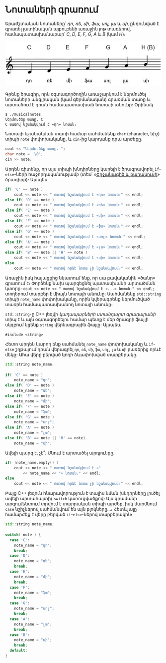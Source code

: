# Նոտաների գրառում

Երաժշտական նոտաները՝ _դո_, _ռե_, _մի_, _ֆա_, _սոլ_, _լա_ և _սի_, ընդունված է գրառել լատինական այբուբենի առաջին յոթ տառերով, համապատասխանաբար՝ _C_, _D_, _E_, _F_, _G_, _A_ և _B_ (կամ _H_)։

![Նոտաների նշանակումը](./images/noteswithnames.jpg)

Գրենք ծրագիր, որն օգտագործողին առաջարկում է ներմուծել նոտաների անգլիական (կամ գերմանական) գրառման տառը և արտածում է դրան համապատասխան նոտայի անունը։ Օրինակ.

```
$ ./musicalnotes
Ներմուծեք տառը. C
C տառով նշանակվում է «դո» նոտան։
```

Նոտայի նշանակման տառի համար սահմանենք `char` (character, նիշ) տիպի `note` փոփոխականը, և `cin`-ից կարդանք դրա արժեքը։

```C++
cout << "Ներմուծեք տառը. ";
char note = '\0';
cin >> note;
```

Արդեն գիտենք, որ այս տիպի խնդիրները կարելի է ծրագրավորել `if`-`else`-ների հաջորդականությամբ (տես՝ «[Շրջանագիծ և քառակուսի](circleandsquare.md)» ծրագիրը)։ Այսպես.

```C++
if( 'C' == note )
    cout << note << " տառով նշանակվում է «դո» նոտան։" << endl;
else if( 'D' == note )
    cout << note << " տառով նշանակվում է «ռե» նոտան։" << endl;
else if( 'E' == note )
    cout << note << " տառով նշանակվում է «մի» նոտան։" << endl;
else if( 'F' == note )
    cout << note << " տառով նշանակվում է «ֆա» նոտան։" << endl;
else if( 'G' == note )
    cout << note << " տառով նշանակվում է «սոլ» նոտան։" << endl;
else if( 'A' == note )
    cout << note << " տառով նշանակվում է «լա» նոտան։" << endl;
else if( 'B' == note || 'H' == note )
    cout << note << " տառով նշանակվում է «սի» նոտան։" << endl;
else
    cout << note << " տառով որևէ նոտա չի նշանակվում։" << endl;
```

Առաջին իսկ հայացքից նկատում ենք, որ սա բավականին «ծանր» գրառում է։ Փորձենք նախ պարզեցնել պատասխանի արտածման կտորը։ `cout << note << " տառով նշանակվում է «...» նոտան։" << endl;` տողերում տարբեր է միայն նոտայի անունը։ Սահմանենք `std::string` տիպի `note_name` փոփոխականը, որին կվերագրենք ներմուծված տառին համապատասխանող նոտայի անունը։

`std::string`-ը C++ լեզվի _կաղապարների ստանդարտ գրադարանի_ տիպ է և այն օգտագործելու համար պետք է մեր ծրագրի ֆայլի սկզբում կցենք `string` վերնագրային ֆայլը։ Այսպես.

`#include <string>`

Հետո արդեն կարող ենք սահմանել `note_name` փոփոխականը և `if`-`else` շղթայում դրան վերագրել `դո`, `ռե`, `մի`, `ֆա`, `սոլ`, `լա` և `սի` բառերից որևէ մեկը։ Ահա վերը բերված կոդի ձևափոխված տարբերակը.

```C++
std::string note_name;

if( 'C' == note )
    note_name = "դո";
else if( 'D' == note )
    note_name = "ռե";
else if( 'E' == note )
    note_name = "մի";
else if( 'F' == note )
    note_name = "ֆա";
else if( 'G' == note )
    note_name = "սոլ";
else if( 'A' == note )
    note_name = "լա";
else if( 'B' == note || 'H' == note)
    note_name = "սի";
```

Ավելի պարզ է, չէ՞։ Մնում է արտածել արդյունքը.

```C++
if( !note_name.empty() )
    cout << note << " տառով նշանակվում է «"
        << note_name << "» նոտան։" << endl;
else
    cout << note << " տառով որևէ նոտա չի նշանակվում։" << endl;
```

Բայց C++ լեզուն հնարավորություն է տալիս նման խնդիրները լուծել ավելի արտահայտիչ `switch` կառուցվածքով։ Այս գրամանի արգումենտում տրվում է տարրական տիպի արժեք, իսկ մարմնում `case` նշիչներով սահմանվում են այն բլոկները...։ Հետևյալը համարժեք է վերը բերված `if`-`else`-ներով տարբերակին։

```C++
std::string note_name;

switch( note ) {
  case 'C':
    note_name = "դո";
    break;
  case 'D':
    note_name = "ռե";
    break;
  case 'E':
    note_name = "մի";
    break;
  case 'F':
    note_name = "ֆա";
    break;
  case 'G':
    note_name = "սոլ";
    break;
  case 'A':
    note_name = "լա";
    break;
  case 'B':
    note_name = "սի";
    break;
  default:
}
```
